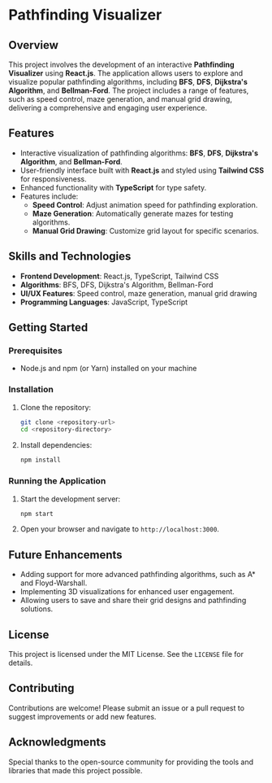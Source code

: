 # Pathfinding Visualizer  

## Overview  
This project involves the development of an interactive **Pathfinding Visualizer** using **React.js**. The application allows users to explore and visualize popular pathfinding algorithms, including **BFS**, **DFS**, **Dijkstra's Algorithm**, and **Bellman-Ford**. The project includes a range of features, such as speed control, maze generation, and manual grid drawing, delivering a comprehensive and engaging user experience.  

## Features  
- Interactive visualization of pathfinding algorithms: **BFS**, **DFS**, **Dijkstra's Algorithm**, and **Bellman-Ford**.  
- User-friendly interface built with **React.js** and styled using **Tailwind CSS** for responsiveness.  
- Enhanced functionality with **TypeScript** for type safety.  
- Features include:  
  - **Speed Control**: Adjust animation speed for pathfinding exploration.  
  - **Maze Generation**: Automatically generate mazes for testing algorithms.  
  - **Manual Grid Drawing**: Customize grid layout for specific scenarios.  

## Skills and Technologies  
- **Frontend Development**: React.js, TypeScript, Tailwind CSS  
- **Algorithms**: BFS, DFS, Dijkstra's Algorithm, Bellman-Ford  
- **UI/UX Features**: Speed control, maze generation, manual grid drawing  
- **Programming Languages**: JavaScript, TypeScript  

## Getting Started  

### Prerequisites  
- Node.js and npm (or Yarn) installed on your machine  

### Installation  
1. Clone the repository:  
   ```bash  
   git clone <repository-url>  
   cd <repository-directory>  
   ```  
2. Install dependencies:  
   ```bash  
   npm install  
   ```  

### Running the Application  
1. Start the development server:  
   ```bash  
   npm start  
   ```  
2. Open your browser and navigate to `http://localhost:3000`.  

## Future Enhancements  
- Adding support for more advanced pathfinding algorithms, such as A* and Floyd-Warshall.  
- Implementing 3D visualizations for enhanced user engagement.  
- Allowing users to save and share their grid designs and pathfinding solutions.  

## License  
This project is licensed under the MIT License. See the `LICENSE` file for details.  

## Contributing  
Contributions are welcome! Please submit an issue or a pull request to suggest improvements or add new features.  

## Acknowledgments  
Special thanks to the open-source community for providing the tools and libraries that made this project possible.  
